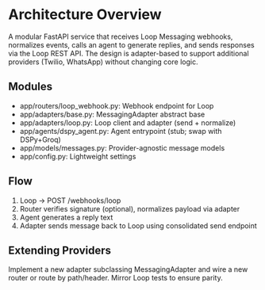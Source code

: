 # Architecture Overview

A modular FastAPI service that receives Loop Messaging webhooks, normalizes events, calls an agent to generate replies, and sends responses via the Loop REST API. The design is adapter-based to support additional providers (Twilio, WhatsApp) without changing core logic.

## Modules

- app/routers/loop_webhook.py: Webhook endpoint for Loop
- app/adapters/base.py: MessagingAdapter abstract base
- app/adapters/loop.py: Loop client and adapter (send + normalize)
- app/agents/dspy_agent.py: Agent entrypoint (stub; swap with DSPy+Groq)
- app/models/messages.py: Provider-agnostic message models
- app/config.py: Lightweight settings

## Flow

1. Loop → POST /webhooks/loop
2. Router verifies signature (optional), normalizes payload via adapter
3. Agent generates a reply text
4. Adapter sends message back to Loop using consolidated send endpoint

## Extending Providers

Implement a new adapter subclassing MessagingAdapter and wire a new router or route by path/header. Mirror Loop tests to ensure parity.